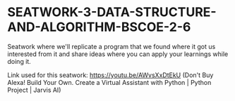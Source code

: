 # SEATWORK-3-DATA-STRUCTURE-AND-ALGORITHM-BSCOE-2-6
Seatwork where we'll replicate a program that we found where it got us interested from it and share ideas where you can apply your learnings while doing it.

Link used for this seatwork: https://youtu.be/AWvsXxDtEkU (Don't Buy Alexa! Build Your Own. Create a Virtual Assistant with Python | Python Project | Jarvis AI)
